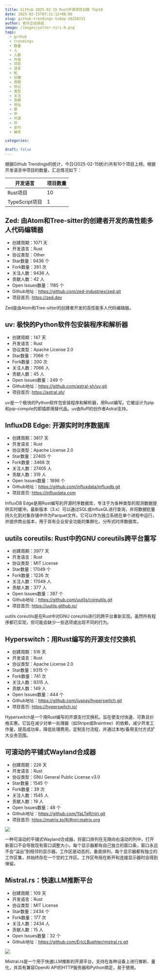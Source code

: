 ```yaml
---
title: Github 2025-02-15 Rust开源项目日报 Top10
date: 2025-02-15T07:11:12+08:00
slug: github-trendings-today-20250215
author: 老孙正经胡说
image: /images/yalter-niri-0.png
tags:
  - github
  - trendings
  - 数量
  - 人
  - 人数
  - 开发
  - 项目
  - 语言
  - 和
  - 创建
  - 周期
  - 协议
  - 类型
  - 关注
  - 贡献
  - 地址
  - 是
  - 中
  - 开源
  - 并
  - 支付
  - 编写

categories:

draft: false
---
```



根据Github Trendings的统计，今日(2025-02-15统计)共有10个项目上榜。根据开发语言中项目的数量，汇总情况如下：

| 开发语言 | 项目数量 |
|  ----  | ----  |
| Rust项目 | 10 |
| TypeScript项目 | 1 |

## Zed: 由Atom和Tree-sitter的创建者开发的高性能多人代码编辑器

* 创建周期：1071 天
* 开发语言：Rust
* 协议类型：Other
* Star数量：9436 个
* Fork数量：261 次
* 关注人数：9436 人
* 贡献人数：42 人
* Open Issues数量：1185 个
* Github地址：https://github.com/zed-industries/zed.git
* 项目首页: https://zed.dev


Zed是由Atom和Tree-sitter的创建者开发的高性能多人代码编辑器。

## uv: 极快的Python软件包安装程序和解析器

* 创建周期：147 天
* 开发语言：Rust
* 协议类型：Apache License 2.0
* Star数量：7066 个
* Fork数量：200 次
* 关注人数：7066 人
* 贡献人数：45 人
* Open Issues数量：249 个
* Github地址：https://github.com/astral-sh/uv.git
* 项目首页: https://astral.sh/


uv是一个极快的Python软件包安装程序和解析器，用Rust编写。它被设计为pip和pip-compile的即插即用替代品。uv由Ruff的创作者Astral支持。

## InfluxDB Edge: 开源实时时序数据库

* 创建周期：3817 天
* 开发语言：Rust
* 协议类型：Apache License 2.0
* Star数量：27405 个
* Fork数量：3468 次
* 关注人数：27405 人
* 贡献人数：319 人
* Open Issues数量：1898 个
* Github地址：https://github.com/influxdata/influxdb.git
* 项目首页: https://influxdata.com


InfluxDB Edge是用Rust编写的开源时序数据库，专注于为各种类型的观测数据提供实时缓冲。最新版本（3.x）可以通过SQL或InfluxQL进行查询，并将数据批量持久化到对象存储中作为Parquet文件。它可以作为独立系统在单个进程中运行，并提供商业版本，用于具有企业安全功能的集群化、分布式时序数据库。

## uutils coreutils: Rust中的GNU coreutils跨平台重写

* 创建周期：3977 天
* 开发语言：Rust
* 协议类型：MIT License
* Star数量：17049 个
* Fork数量：1226 次
* 关注人数：17049 人
* 贡献人数：377 人
* Open Issues数量：387 个
* Github地址：https://github.com/uutils/coreutils.git
* 项目首页: https://uutils.github.io/


uutils coreutils是在Rust中对GNU coreutils进行的跨平台重新实现。虽然所有程序都已实现，但可能会缺少一些选项或出现不同的行为。

## Hyperswitch：用Rust编写的开源支付交换机

* 创建周期：516 天
* 开发语言：Rust
* 协议类型：Apache License 2.0
* Star数量：9315 个
* Fork数量：741 次
* 关注人数：9315 人
* 贡献人数：149 人
* Open Issues数量：444 个
* Github地址：https://github.com/juspay/hyperswitch.git
* 项目首页: https://hyperswitch.io/


Hyperswitch是一个用Rust编写的开源支付交换机，旨在使支付快速、可靠且价格实惠。它旨在减少对单一处理器（如Stripe或Braintree）的依赖，减少开发工作量，提高成功率，降低处理费用，定制支付流程，并通过本地/备用支付方式扩大业务范围。

## 可滚动的平铺式Wayland合成器

* 创建周期：226 天
* 开发语言：Rust
* 协议类型：GNU General Public License v3.0
* Star数量：1545 个
* Fork数量：39 次
* 关注人数：1545 人
* 贡献人数：19 人
* Open Issues数量：48 个
* Github地址：https://github.com/YaLTeR/niri.git
* 项目首页: https://matrix.to/#/#niri:matrix.org


![](/images/yalter-niri-0.png)

一种可滚动的平铺式Wayland合成器，将窗口排列在无限向右滚动的列中，打开新窗口不会导致现有窗口调整大小。每个显示器都有自己独立的窗口条，窗口永远不会“溢出”到相邻的显示器。工作区是动态的，垂直排列，每个显示器都有独立的工作区集，并始终存在一个空的工作区。工作区布局在断开和连接显示器时会得到保留。

## Mistral.rs：快速LLM推断平台

* 创建周期：109 天
* 开发语言：Rust
* 协议类型：MIT License
* Star数量：2434 个
* Fork数量：177 次
* 关注人数：2434 人
* 贡献人数：15 人
* Open Issues数量：32 个
* Github地址：https://github.com/EricLBuehler/mistral.rs.git


![](/images/ericlbuehler-mistral.rs-0.png)

Mistral.rs是一个用于快速LLM推断的开源平台，支持在各种设备上进行推断、量化，并具有兼容OpenAI API的HTTP服务器和Python绑定，易于使用。

